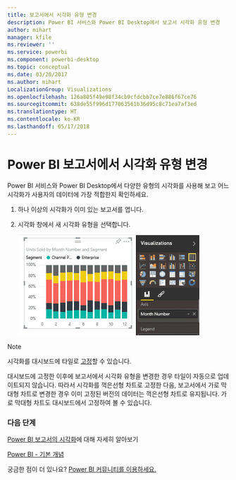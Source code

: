 ```yaml
---
title: 보고서에서 시각화 유형 변경
description: Power BI 서비스와 Power BI Desktop에서 보고서 시각화 유형 변경
author: mihart
manager: kfile
ms.reviewer: ''
ms.service: powerbi
ms.component: powerbi-desktop
ms.topic: conceptual
ms.date: 03/20/2017
ms.author: mihart
LocalizationGroup: Visualizations
ms.openlocfilehash: 126a805f49e98f34cb9cfdcbb7ce7e886f67ce76
ms.sourcegitcommit: 638de55f996d177063561b36d95c8c71ea7af3ed
ms.translationtype: HT
ms.contentlocale: ko-KR
ms.lasthandoff: 05/17/2018
---
```

# <a name="change-the-type-of-visualization-in-a-power-bi-report"></a>Power BI 보고서에서 시각화 유형 변경
Power BI 서비스와 Power BI Desktop에서 다양한 유형의 시각화를 사용해 보고 어느 시각화가 사용자의 데이터에 가장 적합한지 확인하세요. 

1. 하나 이상의 시각화가 이미 있는 보고서를 엽니다.   
2. 시각화 창에서 새 시각화 유형을 선택합니다.  
   
   ![](media/power-bi-report-change-visualization-type/changeviz.gif)

> [!NOTE]
> 시각화를 대시보드에 타일로 [고정](service-dashboard-pin-tile-from-report.md)할 수 있습니다.
> 
> 

대시보드에 고정한 이후에 보고서에서 시각화 유형을 변경한 경우 타일이 자동으로 업데이트되지 않습니다. 따라서 시각화를 꺽은선형 차트로 고정한 다음, 보고서에서 가로 막대형 차트로 변경한 경우 이미 고정된 버전의 데이터는 꺽은선형 차트로 유지됩니다. 가로 막대형 차트도 대시보드에서 고정하여 볼 수 있습니다.

### <a name="next-steps"></a>다음 단계
[Power BI 보고서의 시각화](power-bi-report-visualizations.md)에 대해 자세히 알아보기

[Power BI - 기본 개념](service-basic-concepts.md)

궁금한 점이 더 있나요? [Power BI 커뮤니티를 이용하세요.](http://community.powerbi.com/)

